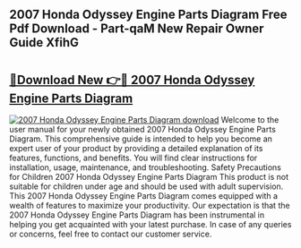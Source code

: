 ## 2007 Honda Odyssey Engine Parts Diagram Free Pdf Download - Part-qaM New Repair Owner Guide XfihG

# <h2><a href="http://dfo49p.blite.top/?on=2007+Honda+Odyssey+Engine+Parts+Diagram">🔗Download New 👉🔴 2007 Honda Odyssey Engine Parts Diagram</a></h2>

[![2007 Honda Odyssey Engine Parts Diagram download](https://i.imgur.com/lujVjoI.png)](http://dfo49p.blite.top/?on=2007+Honda+Odyssey+Engine+Parts+Diagram)
Welcome to the user manual for your newly obtained 2007 Honda Odyssey Engine Parts Diagram. This comprehensive guide is intended to help you become an expert user of your product by providing a detailed explanation of its features, functions, and benefits. You will find clear instructions for installation, usage, maintenance, and troubleshooting. Safety Precautions for Children 2007 Honda Odyssey Engine Parts Diagram This product is not suitable for children under age and should be used with adult supervision. This 2007 Honda Odyssey Engine Parts Diagram comes equipped with a wealth of features to maximize your productivity. Our expectation is that the 2007 Honda Odyssey Engine Parts Diagram has been instrumental in helping you get acquainted with your latest purchase. In case of any queries or concerns, feel free to contact our customer service.
